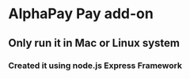 # AlphaPay Pay add-on
## Only run it in Mac or Linux system

### Created it using node.js Express Framework
